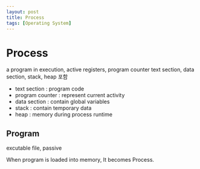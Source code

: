 ```yaml
---
layout: post
title: Process
tags: [Operating System]
---
```


Process
=======
a program in execution, active
registers, program counter text section, data section, stack, heap 포함

* text section : program code
* program counter : represent current activity
* data section : contain global variables
* stack : contain temporary data
* heap : memory during process runtime

Program
-------
excutable file, passive

When program is loaded into memory, It becomes Process.
